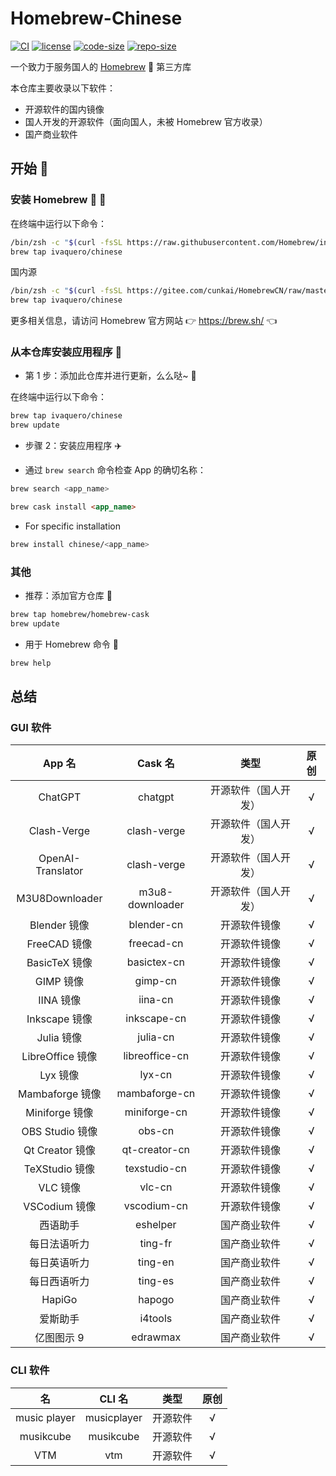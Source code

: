 # Homebrew-Chinese

[![CI](https://github.com/ivaquero/homebrew-chinese/actions/workflows/main.yml/badge.svg)](https://github.com/ivaquero/homebrew-chinese/actions/workflows/main.yml) [![license](https://img.shields.io/github/license/ivaquero/homebrew-chinese.svg)](https://img.shields.io/github/languages/license/homebrew-chinese.svg) [![code-size](https://img.shields.io/github/languages/code-size/ivaquero/homebrew-chinese.svg)](https://img.shields.io/github/languages/code-size/ivaquero/homebrew-chinese.svg) [![repo-size](https://img.shields.io/github/repo-size/ivaquero/homebrew-chinese.svg)](https://img.shields.io/github/repo-size/ivaquero/homebrew-chinese.svg)

一个致力于服务国人的 [Homebrew](https://github.com/Homebrew/brew) 🍺 第三方库

本仓库主要收录以下软件：

- 开源软件的国内镜像
- 国人开发的开源软件（面向国人，未被 Homebrew 官方收录）
- 国产商业软件

## 开始 🏃

### 安装 Homebrew 🍺 🚴

在终端中运行以下命令：

```sh
/bin/zsh -c "$(curl -fsSL https://raw.githubusercontent.com/Homebrew/install/master/install.sh)"
brew tap ivaquero/chinese
```

国内源

```sh
/bin/zsh -c "$(curl -fsSL https://gitee.com/cunkai/HomebrewCN/raw/master/Homebrew.sh)"
brew tap ivaquero/chinese
```

更多相关信息，请访问 Homebrew 官方网站 👉 https://brew.sh/ 👈

### 从本仓库安装应用程序 🚅

- 第 1 步：添加此仓库并进行更新，么么哒~ 💋

在终端中运行以下命令：

```sh
brew tap ivaquero/chinese
brew update
```

- 步骤 2：安装应用程序 ✈️

- 通过 `brew search` 命令检查 App 的确切名称：

```sh
brew search <app_name>
```

```markdown
brew cask install <app_name>
```

- For specific installation

```sh
brew install chinese/<app_name>
```

### 其他

- 推荐：添加官方仓库 🚀

```sh
brew tap homebrew/homebrew-cask
brew update
```

- 用于 Homebrew 命令 📖

```sh
brew help
```

## 总结

### GUI 软件

|      App 名       |     Cask 名     |         类型         | 原创  |
| :---------------: | :-------------: | :------------------: | :---: |
|      ChatGPT      |     chatgpt     | 开源软件（国人开发） |   √   |
|    Clash-Verge    |   clash-verge   | 开源软件（国人开发） |   √   |
| OpenAI-Translator |   clash-verge   | 开源软件（国人开发） |   √   |
|  M3U8Downloader   | m3u8-downloader | 开源软件（国人开发） |   √   |
|   Blender 镜像    |   blender-cn    |     开源软件镜像     |   √   |
|   FreeCAD 镜像    |   freecad-cn    |     开源软件镜像     |   √   |
|   BasicTeX 镜像   |   basictex-cn   |     开源软件镜像     |   √   |
|     GIMP 镜像     |     gimp-cn     |     开源软件镜像     |   √   |
|     IINA 镜像     |     iina-cn     |     开源软件镜像     |   √   |
|   Inkscape 镜像   |   inkscape-cn   |     开源软件镜像     |   √   |
|    Julia 镜像     |    julia-cn     |     开源软件镜像     |   √   |
| LibreOffice 镜像  | libreoffice-cn  |     开源软件镜像     |   √   |
|     Lyx 镜像      |     lyx-cn      |     开源软件镜像     |   √   |
|  Mambaforge 镜像  |  mambaforge-cn  |     开源软件镜像     |   √   |
|  Miniforge 镜像   |  miniforge-cn   |     开源软件镜像     |   √   |
|  OBS Studio 镜像  |     obs-cn      |     开源软件镜像     |   √   |
|  Qt Creator 镜像  |  qt-creator-cn  |     开源软件镜像     |   √   |
|  TeXStudio 镜像   |  texstudio-cn   |     开源软件镜像     |   √   |
|     VLC 镜像      |     vlc-cn      |     开源软件镜像     |   √   |
|   VSCodium 镜像   |   vscodium-cn   |     开源软件镜像     |   √   |
|     西语助手      |    eshelper     |     国产商业软件     |   √   |
|   每日法语听力    |     ting-fr     |     国产商业软件     |   √   |
|   每日英语听力    |     ting-en     |     国产商业软件     |   √   |
|   每日西语听力    |     ting-es     |     国产商业软件     |   √   |
|      HapiGo       |     hapogo      |     国产商业软件     |   √   |
|     爱斯助手      |     i4tools     |     国产商业软件     |   √   |
|    亿图图示 9     |    edrawmax     |     国产商业软件     |   √   |

### CLI 软件

|      名      |   CLI 名    |   类型   | 原创  |
| :----------: | :---------: | :------: | :---: |
| music player | musicplayer | 开源软件 |   √   |
|  musikcube   |  musikcube  | 开源软件 |   √   |
|     VTM      |     vtm     | 开源软件 |   √   |
